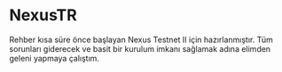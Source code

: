 # NexusTR
Rehber kısa süre önce başlayan Nexus Testnet II için hazırlanmıştır. Tüm sorunları giderecek ve basit bir kurulum imkanı sağlamak adına elimden geleni yapmaya çalıştım.

